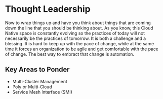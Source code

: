 # Thought Leadership

Now to wrap things up and have you think about things that are coming down the line that you should be thinking about. As you know, this Cloud Native space is constantly evolving so the practices of today will not necessarily be the practices of tomorrow. It is both a challenge and a blessing. It is hard to keep up with the pace of change, while at the same time it forces an organization to be agile and get comfortable with the pace of change. The best way to embract that change is automation.

## Key Areas to Ponder

* Multi-Cluster Management
* Poly or Multi-Cloud
* Service Mesh Interface (SMI)